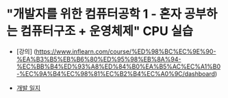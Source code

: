 # "개발자를 위한 컴퓨터공학 1 - 혼자 공부하는 컴퓨터구조 + 운영체제" CPU 실습

- [강의] (https://www.inflearn.com/course/%ED%98%BC%EC%9E%90-%EA%B3%B5%EB%B6%80%ED%95%98%EB%8A%94-%EC%BB%B4%ED%93%A8%ED%84%B0%EA%B5%AC%EC%A1%B0-%EC%9A%B4%EC%98%81%EC%B2%B4%EC%A0%9C/dashboard)

- [개발 일지](https://www.inflearn.com/blogs/9185)